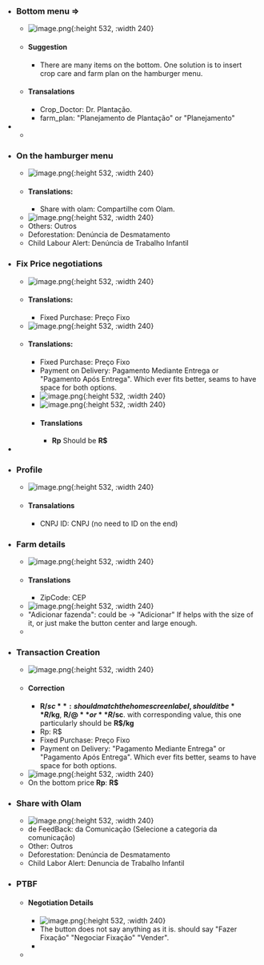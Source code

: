 - ### Bottom menu =>
	- ![image.png](../assets/image_1678295766980_0.png){:height 532, :width 240}
	- #### Suggestion
		- There are many items on the bottom. One solution is to insert crop care and farm plan on the hamburger menu.
	- #### Transalations
		- Crop_Doctor: Dr. Plantação.
		- farm_plan: "Planejamento de Plantação" or "Planejamento"
-
	-
- ### On the hamburger menu
	- ![image.png](../assets/image_1678296252649_0.png){:height 532, :width 240}
	- #### Translations:
		- Share with olam: Compartilhe com Olam.
	- ![image.png](../assets/image_1678373285105_0.png){:height 532, :width 240}
	- Others: Outros
	- Deforestation: Denúncia de Desmatamento
	- Child Labour Alert: Denúncia de Trabalho Infantil
- ### Fix Price negotiations
	- ![image.png](../assets/image_1678296653425_0.png){:height 532, :width 240}
	- #### Translations:
		- Fixed Purchase: Preço Fixo
	- ![image.png](../assets/image_1678370300031_0.png){:height 532, :width 240}
	- #### Translations:
		- Fixed Purchase: Preço Fixo
		- Payment on Delivery: Pagamento Mediante Entrega or "Pagamento Após Entrega". Which ever fits better, seams to have space for both options.
		- ![image.png](../assets/image_1678370483945_0.png){:height 532, :width 240}
		- ![image.png](../assets/image_1678370532142_0.png){:height 532, :width 240}
		- #### Translations
			- **Rp** Should be **R$**
-
- ### Profile
	- ![image.png](../assets/image_1678369454463_0.png){:height 532, :width 240}
	- #### Transalations
		- CNPJ ID: CNPJ (no need to ID on the end)
- ### Farm details
	- ![image.png](../assets/image_1678369522773_0.png){:height 532, :width 240}
	- #### Translations
		- ZipCode: CEP
	- ![image.png](../assets/image_1678369653596_0.png){:height 532, :width 240}
	- "Adicionar fazenda": could be -> "Adicionar" If helps with the size of it, or just make the button center and large enough.
	-
- ### Transaction Creation
	- ![image.png](../assets/image_1678370824074_0.png){:height 532, :width 240}
	- #### Correction
		- **R$/sc**: should match the home screen label, should it be **R$/kg**, **R$/@** or **R$/sc**. with corresponding value, this one particularly should be **R$/kg**
		- Rp: R$
		- Fixed Purchase: Preço Fixo
		- Payment on Delivery: "Pagamento Mediante Entrega" or "Pagamento Após Entrega". Which ever fits better, seams to have space for both options.
	- ![image.png](../assets/image_1678371290969_0.png){:height 532, :width 240}
	- On the bottom price **Rp**: **R$**
- ### Share with Olam
	- ![image.png](../assets/image_1678371415340_0.png){:height 532, :width 240}
	- de FeedBack:  da Comunicação (Selecione a categoria da comunicação)
	- Other: Outros
	- Deforestation: Denúncia de Desmatamento
	- Child Labor Alert: Denuncia de Trabalho Infantil
- ### PTBF
	- #### Negotiation Details
		- ![image.png](../assets/image_1678372463436_0.png){:height 532, :width 240}
		- The button does not say anything as it is. should say "Fazer Fixação" "Negociar Fixação" "Vender".
		-
	-